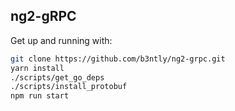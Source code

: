 ## ng2-gRPC

Get up and running with:

```bash
git clone https://github.com/b3ntly/ng2-grpc.git
yarn install 
./scripts/get_go_deps
./scripts/install_protobuf
npm run start
```
